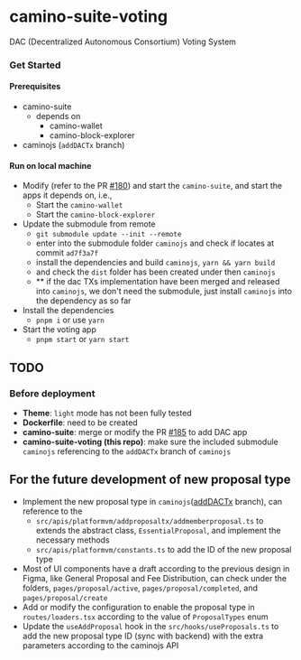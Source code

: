 # camino-suite-voting

DAC (Decentralized Autonomous Consortium) Voting System

### Get Started

#### Prerequisites

- camino-suite
  - depends on
    - camino-wallet
    - camino-block-explorer
- caminojs (`addDACTx` branch)

#### Run on local machine

- Modify (refer to the PR [#180](https://github.com/chain4travel/camino-suite/pull/180)) and start the `camino-suite`, and start the apps it depends on, i.e.,
  - Start the `camino-wallet`
  - Start the `camino-block-explorer`
- Update the submodule from remote
  - `git submodule update --init --remote`
  - enter into the submodule folder `caminojs` and check if locates at commit `ad7f3a7f`
  - install the dependencies and build `caminojs`, `yarn && yarn build`
  - and check the `dist` folder has been created under then `caminojs`
  - \*\* if the dac TXs implementation have been merged and released into `caminojs`, we don't need the submodule, just install `caminojs` into the dependency as so far
- Install the dependencies
  - `pnpm i` or use `yarn`
- Start the voting app
  - `pnpm start` or `yarn start`

## TODO

### Before deployment

- **Theme**: `light` mode has not been fully tested
- **Dockerfile**: need to be created
- **camino-suite**: merge or modify the PR [#185](https://github.com/chain4travel/camino-suite/pull/185) to add DAC app
- **camino-suite-voting (this repo)**: make sure the included submodule `caminojs` referencing to the `addDACTx` branch of `caminojs`

## For the future development of new proposal type

- Implement the new proposal type in `caminojs`([addDACTx](https://github.com/chain4travel/caminojs/tree/addDACTx) branch), can reference to the
  - `src/apis/platformvm/addproposaltx/addmemberproposal.ts` to extends the abstract class, `EssentialProposal`, and implement the necessary methods
  - `src/apis/platformvm/constants.ts` to add the ID of the new proposal type
- Most of UI components have a draft according to the previous design in Figma, like General Proposal and Fee Distribution, can check under the folders, `pages/proposal/active`, `pages/proposal/completed`, and `pages/proposal/create`
- Add or modify the configuration to enable the proposal type in `routes/loaders.tsx` according to the value of `ProposalTypes` enum
- Update the `useAddProposal` hook in the `src/hooks/useProposals.ts` to add the new proposal type ID (sync with backend) with the extra parameters according to the caminojs API
